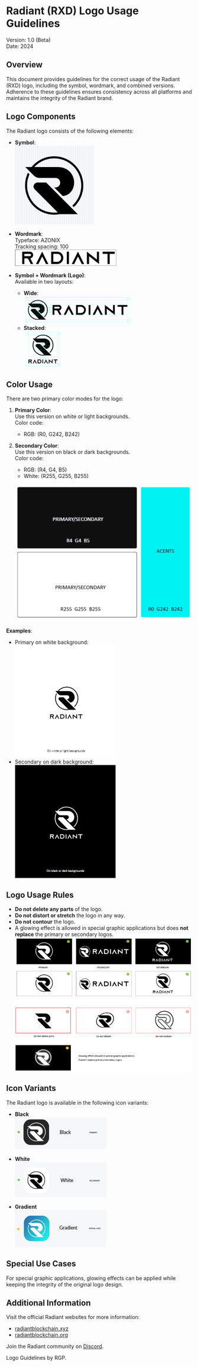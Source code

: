 # Radiant (RXD) Logo Usage Guidelines

Version: 1.0 (Beta)  
Date: 2024

## Overview

This document provides guidelines for the correct usage of the Radiant (RXD) logo, including the symbol, wordmark, and combined versions. Adherence to these guidelines ensures consistency across all platforms and maintains the integrity of the Radiant brand.

## Logo Components

The Radiant logo consists of the following elements:

- **Symbol**:  
  ![Symbol](./readme_images/symbol.png)

- **Wordmark**:  
  Typeface: AZONIX  
  Tracking spacing: 100  
  ![Wordmark](./readme_images/wordmark.png)

- **Symbol + Wordmark (Logo)**:  
  Available in two layouts:  
  - **Wide**:  
    ![Wide Logo](./readme_images/wide_logo.png)  
  - **Stacked**:  
    ![Stacked Logo](./readme_images/stacked_logo.png)

## Color Usage

There are two primary color modes for the logo:

1. **Primary Color**:  
   Use this version on white or light backgrounds.  
   Color code:  
   - RGB: (R0, G242, B242)

2. **Secondary Color**:  
   Use this version on black or dark backgrounds.  
   Color code:  
   - RGB: (R4, G4, B5)  
   - White: (R255, G255, B255)

   ![Color](./readme_images/color_usage.png)

**Examples**:  
- Primary on white background:  
  ![Primary White Background](./readme_images/primary_white_background.png)  
- Secondary on dark background:  
  ![Secondary Dark Background](./readme_images/primary_dark_background.png)

## Logo Usage Rules

- **Do not delete any parts** of the logo.  
- **Do not distort or stretch** the logo in any way.  
- **Do not contour** the logo.  
- A glowing effect is allowed in special graphic applications but does **not replace** the primary or secondary logos.
![Rules](./readme_images/logo_rules.png)

## Icon Variants

The Radiant logo is available in the following icon variants:

- **Black**  
  ![Black Icon](./readme_images/black_icon.png)

- **White**  
  ![White Icon](./readme_images/white_icon.png)

- **Gradient**  
  ![Gradient Icon](./readme_images/gradient_icon.png)

## Special Use Cases

For special graphic applications, glowing effects can be applied while keeping the integrity of the original logo design.

## Additional Information

Visit the official Radiant websites for more information:

- [radiantblockchain.xyz](https://radiantblockchain.xyz/)
- [radiantblockchain.org](https://radiantblockchain.org/)

Join the Radiant community on [Discord](https://discord.gg/radiantblockchain).

Logo Guidelines by RGP.
